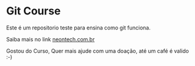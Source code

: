 # Git Course 



Este é um repositorio teste para ensina como git funciona.

Saiba mais no link [neontech.com.br](http://www.neontech.com.br)

Gostou do Curso, Quer mais ajude com uma doação, até um café é valido :-) 
